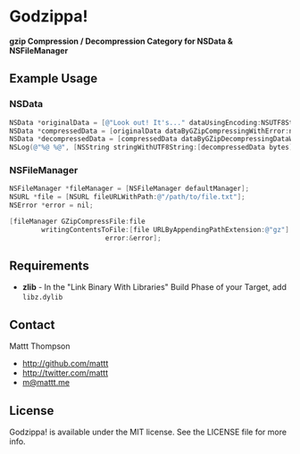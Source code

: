 # Godzippa!
**gzip Compression / Decompression Category for NSData & NSFileManager**

## Example Usage

### NSData

```objective-c
NSData *originalData = [@"Look out! It's..." dataUsingEncoding:NSUTF8StringEncoding];
NSData *compressedData = [originalData dataByGZipCompressingWithError:nil];
NSData *decompressedData = [compressedData dataByGZipDecompressingDataWithError:nil];
NSLog(@"%@ %@", [NSString stringWithUTF8String:[decompressedData bytes]], @"Godzippa!");
```

### NSFileManager

```objective-c
NSFileManager *fileManager = [NSFileManager defaultManager];
NSURL *file = [NSURL fileURLWithPath:@"/path/to/file.txt"];
NSError *error = nil;

[fileManager GZipCompressFile:file
        writingContentsToFile:[file URLByAppendingPathExtension:@"gz"]
                        error:&error];
```

## Requirements

- **zlib** - In the "Link Binary With Libraries" Build Phase of your Target, add `libz.dylib`

## Contact

Mattt Thompson

- http://github.com/mattt
- http://twitter.com/mattt
- m@mattt.me

## License

Godzippa! is available under the MIT license. See the LICENSE file for more info.
